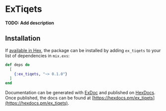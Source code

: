 # ExTiqets

**TODO: Add description**

## Installation

If [available in Hex](https://hex.pm/docs/publish), the package can be installed
by adding `ex_tiqets` to your list of dependencies in `mix.exs`:

```elixir
def deps do
  [
    {:ex_tiqets, "~> 0.1.0"}
  ]
end
```

Documentation can be generated with [ExDoc](https://github.com/elixir-lang/ex_doc)
and published on [HexDocs](https://hexdocs.pm). Once published, the docs can
be found at [https://hexdocs.pm/ex_tiqets](https://hexdocs.pm/ex_tiqets).

